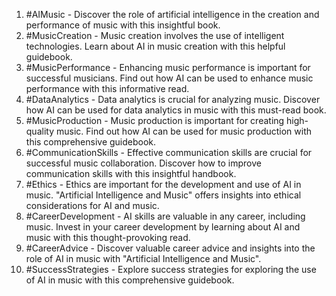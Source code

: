 1. #AIMusic - Discover the role of artificial intelligence in the creation and performance of music with this insightful book.
2. #MusicCreation - Music creation involves the use of intelligent technologies. Learn about AI in music creation with this helpful guidebook.
3. #MusicPerformance - Enhancing music performance is important for successful musicians. Find out how AI can be used to enhance music performance with this informative read.
4. #DataAnalytics - Data analytics is crucial for analyzing music. Discover how AI can be used for data analytics in music with this must-read book.
5. #MusicProduction - Music production is important for creating high-quality music. Find out how AI can be used for music production with this comprehensive guidebook.
6. #CommunicationSkills - Effective communication skills are crucial for successful music collaboration. Discover how to improve communication skills with this insightful handbook.
7. #Ethics - Ethics are important for the development and use of AI in music. "Artificial Intelligence and Music" offers insights into ethical considerations for AI and music.
8. #CareerDevelopment - AI skills are valuable in any career, including music. Invest in your career development by learning about AI and music with this thought-provoking read.
9. #CareerAdvice - Discover valuable career advice and insights into the role of AI in music with "Artificial Intelligence and Music".
10. #SuccessStrategies - Explore success strategies for exploring the use of AI in music with this comprehensive guidebook.
